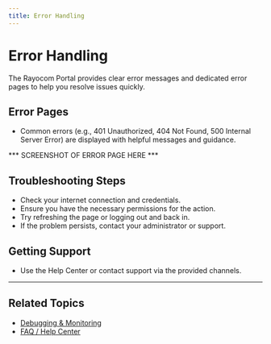 ```yaml
---
title: Error Handling
---
```


# Error Handling

The Rayocom Portal provides clear error messages and dedicated error pages to help you resolve issues quickly.

## Error Pages
- Common errors (e.g., 401 Unauthorized, 404 Not Found, 500 Internal Server Error) are displayed with helpful messages and guidance.

*** SCREENSHOT OF ERROR PAGE HERE ***

## Troubleshooting Steps
- Check your internet connection and credentials.
- Ensure you have the necessary permissions for the action.
- Try refreshing the page or logging out and back in.
- If the problem persists, contact your administrator or support.

## Getting Support
- Use the Help Center or contact support via the provided channels.

---

## Related Topics
- [Debugging & Monitoring](./debugging.md)
- [FAQ / Help Center](./faq.md) 